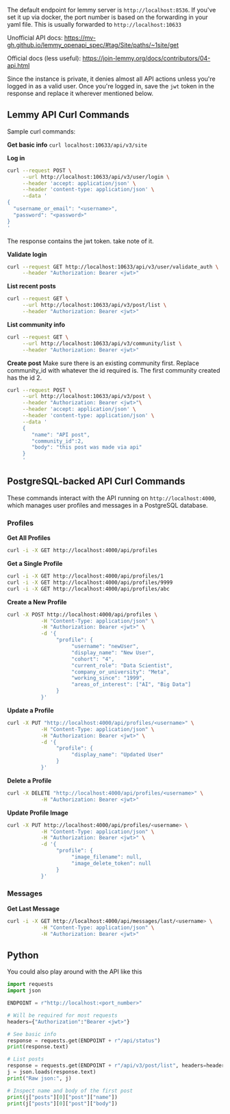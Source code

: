 The default endpoint for lemmy server is `http://localhost:8536`. If you've set it up via docker, the port number is based on the forwarding in your yaml file. This is usually forwarded to `http://localhost:10633`

Unofficial API docs: https://mv-gh.github.io/lemmy_openapi_spec/#tag/Site/paths/~1site/get

Official docs (less useful): https://join-lemmy.org/docs/contributors/04-api.html

Since the instance is private, it denies almost all API actions unless you're logged in as a valid user. Once you're logged in, save the `jwt` token in the response and replace it wherever mentioned below.
## Lemmy API Curl Commands
Sample curl commands:

**Get basic info**
`curl localhost:10633/api/v3/site`

**Log in**
```bash
curl --request POST \
     --url http://localhost:10633/api/v3/user/login \
     --header 'accept: application/json' \
     --header 'content-type: application/json' \
     --data '
{
  "username_or_email": "<username>",
  "password": "<password>"
}
'
```

The response contains the jwt token. take note of it.

**Validate login**
```bash
curl --request GET http://localhost:10633/api/v3/user/validate_auth \
     --header "Authorization: Bearer <jwt>"
```

**List recent posts**
```bash
curl --request GET \
     --url http://localhost:10633/api/v3/post/list \
     --header "Authorization: Bearer <jwt>"
```

**List community info**
```bash
curl --request GET \
     --url http://localhost:10633/api/v3/community/list \
     --header "Authorization: Bearer <jwt>"
```

**Create post**
Make sure there is an existing community first. Replace community_id with whatever the id required is. The first community created has the id 2.
```bash
curl --request POST \
     --url http://localhost:10633/api/v3/post \
     --header "Authorization: Bearer <jwt>"\
     --header 'accept: application/json' \
     --header 'content-type: application/json' \
     --data '
     {
        "name": "API post",
        "community_id":2,
        "body": "this post was made via api"
     }
     '
```
## PostgreSQL-backed API Curl Commands

These commands interact with the API running on `http://localhost:4000`, which manages user profiles and messages in a PostgreSQL database.

### Profiles

**Get All Profiles**
```bash
curl -i -X GET http://localhost:4000/api/profiles
```

**Get a Single Profile**
```bash
curl -i -X GET http://localhost:4000/api/profiles/1
curl -i -X GET http://localhost:4000/api/profiles/9999
curl -i -X GET http://localhost:4000/api/profiles/abc
```

**Create a New Profile**
```bash
curl -X POST http://localhost:4000/api/profiles \
           -H "Content-Type: application/json" \
           -H "Authorization: Bearer <jwt>" \
           -d '{
                "profile": {
                     "username": "newUser",
                     "display_name": "New User",
                     "cohort": "4",
                     "current_role": "Data Scientist",
                     "company_or_university": "Meta",
                     "working_since": "1999",
                     "areas_of_interest": ["AI", "Big Data"]
                }
           }'
```

**Update a Profile**
```bash
curl -X PUT "http://localhost:4000/api/profiles/<username>" \
           -H "Content-Type: application/json" \
           -H "Authorization: Bearer <jwt>" \
           -d '{
                "profile": {
                     "display_name": "Updated User"
                }
           }'
```

**Delete a Profile**
```bash
curl -X DELETE "http://localhost:4000/api/profiles/<username>" \
           -H "Authorization: Bearer <jwt>"
```

**Update Profile Image**
```bash
curl -X PUT http://localhost:4000/api/profiles/<username> \
           -H "Content-Type: application/json" \
           -H "Authorization: Bearer <jwt>" \
           -d '{
                "profile": {
                     "image_filename": null,
                     "image_delete_token": null
                }
           }'
```

### Messages

**Get Last Message**
```bash
curl -i -X GET http://localhost:4000/api/messages/last/<username> \
           -H "Content-Type: application/json" \
           -H "Authorization: Bearer <jwt>"
```

## Python
You could also play around with the API like this

```python
import requests
import json

ENDPOINT = r"http://localhost:<port_number>"

# Will be required for most requests
headers={"Authorization":"Bearer <jwt>"}

# See basic info
response = requests.get(ENDPOINT + r"/api/status")
print(response.text)

# List posts
response = requests.get(ENDPOINT + r"/api/v3/post/list", headers=headers)
j = json.loads(response.text)
print("Raw json:", j)

# Inspect name and body of the first post
print(j["posts"][0]["post"]["name"])
print(j["posts"][0]["post"]["body"])
```